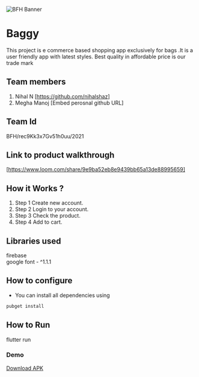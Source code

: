 ![BFH Banner](https://trello-attachments.s3.amazonaws.com/542e9c6316504d5797afbfb9/542e9c6316504d5797afbfc1/39dee8d993841943b5723510ce663233/Frame_19.png)

# Baggy
This project is e commerce based shopping app  exclusively for bags .It is a user friendly app with latest styles. Best quality in affordable price is our trade mark


## Team members
1. Nihal N [https://github.com/nihalshaz]
2. Megha Manoj [Embed perosnal github URL]

## Team Id
BFH/rec9Kk3x7Gv51h0uu/2021

## Link to product walkthrough
[https://www.loom.com/share/9e9ba52eb8e9439bb65a13de88995659]

## How it Works ?
1. Step 1 Create new account.
2. Step 2 Login to your account.
3. Step 3 Check the product.
4. Step 4 Add to cart. 


## Libraries used
firebase
<br>
google font - ^1.1.1

## How to configure
* You can install all dependencies using 
```sh
pubget install
```
## How to Run

flutter run

### Demo

<a href="https://drive.google.com/file/d/13RiyQmYfx3dp8-aAHIWmLAtZkYAbukWS/view?usp=sharing"> Download APK</a>

